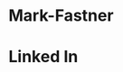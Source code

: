 # Mark-Fastner
<h1 href = "https://www.linkedin.com/in/mark-fastner-3641a0201/" rel = "nofollow" >Linked In </h1>
